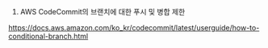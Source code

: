 1. AWS CodeCommit의 브랜치에 대한 푸시 및 병합 제한

https://docs.aws.amazon.com/ko_kr/codecommit/latest/userguide/how-to-conditional-branch.html
